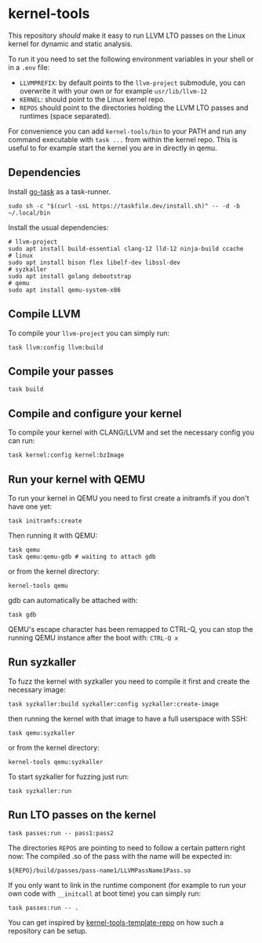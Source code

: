 # kernel-tools

This repository *should* make it easy to run LLVM LTO passes on the Linux kernel for dynamic and static analysis.

To run it you need to set the following environment variables in your shell or in a `.env` file:

* `LLVMPREFIX`: by default points to the `llvm-project` submodule, you can overwrite it with your own or for example `usr/lib/llvm-12`
* `KERNEL`: should point to the Linux kernel repo.
* `REPOS` should point to the directories holding the LLVM LTO passes and runtimes (space separated).

For convenience you can add `kernel-tools/bin` to your PATH and run any command executable with `task ...` from within the kernel repo.
This is useful to for example start the kernel you are in directly in qemu.

## Dependencies
Install [go-task](https://taskfile.dev/#/installation) as a task-runner.
```
sudo sh -c "$(curl -ssL https://taskfile.dev/install.sh)" -- -d -b ~/.local/bin
```

Install the usual dependencies:
```
# llvm-project
sudo apt install build-essential clang-12 lld-12 ninja-build ccache
# linux
sudo apt install bison flex libelf-dev libssl-dev
# syzkaller
sudo apt install golang debootstrap
# qemu
sudo apt install qemu-system-x86
```

## Compile LLVM
To compile your `llvm-project` you can simply run:

```
task llvm:config llvm:build
```

## Compile your passes
```
task build
```

## Compile and configure your kernel
To compile your kernel with CLANG/LLVM and set the necessary config you can run:
```
task kernel:config kernel:bzImage
```

## Run your kernel with QEMU
To run your kernel in QEMU you need to first create a initramfs if you don't have one yet:
```
task initramfs:create
```

Then running it with QEMU:
```
task qemu
task qemu:qemu-gdb # waiting to attach gdb
```
or from the kernel directory:
```
kernel-tools qemu
```

gdb can automatically be attached with:
```
task gdb
```

QEMU's escape character has been remapped to CTRL-Q, you can stop the running QEMU instance after the boot with:
```CTRL-Q x```

## Run syzkaller
To fuzz the kernel with syzkaller you need to compile it first and create the necessary image:
```
task syzkaller:build syzkaller:config syzkaller:create-image
```

then running the kernel with that image to have a full userspace with SSH:
```
task qemu:syzkaller
```
or from the kernel directory:
```
kernel-tools qemu:syzkaller
```

To start syzkaller for fuzzing just run:
```
task syzkaller:run
```

## Run LTO passes on the kernel
```
task passes:run -- pass1:pass2
```

The directories `REPOS` are pointing to need to follow a certain pattern right now:
The compiled .so of the pass with the name <pass-name1> will be expected in:
```
${REPO}/build/passes/pass-name1/LLVMPassName1Pass.so
```

If you only want to link in the runtime component (for example to run your own code with `__initcall` at boot time)
you can simply run:
```
task passes:run -- .
```

You can get inspired by [kernel-tools-template-repo](https://github.com/Jakob-Koschel/kernel-tools-template-repo) on how such a repository can be setup.

